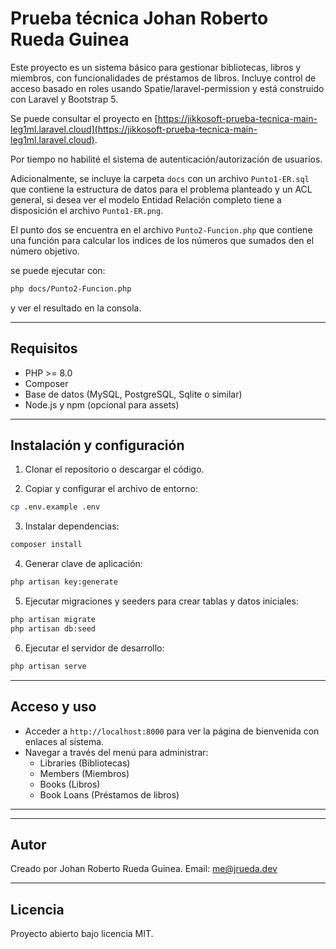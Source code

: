 # Prueba técnica Johan Roberto Rueda Guinea

Este proyecto es un sistema básico para gestionar bibliotecas, libros y miembros, con funcionalidades de préstamos de libros. Incluye control de acceso basado en roles usando Spatie/laravel-permission y está construido con Laravel y Bootstrap 5.

Se puede consultar el proyecto en [https://jikkosoft-prueba-tecnica-main-leg1ml.laravel.cloud](https://jikkosoft-prueba-tecnica-main-leg1ml.laravel.cloud).

Por tiempo no habilité el sistema de autenticación/autorización de usuarios.

Adicionalmente, se incluye la carpeta `docs` con un archivo `Punto1-ER.sql` que contiene la estructura de datos para el problema planteado y un ACL general, si desea ver el modelo Entidad Relación completo tiene a disposición el archivo `Punto1-ER.png`.

El punto dos se encuentra en el archivo `Punto2-Funcion.php` que contiene una función para calcular los indices de los números que sumados den el número objetivo.

se puede ejecutar con:

```bash
php docs/Punto2-Funcion.php
```

y ver el resultado en la consola.

---

## Requisitos

- PHP >= 8.0
- Composer
- Base de datos (MySQL, PostgreSQL, Sqlite o similar)
- Node.js y npm (opcional para assets)

---

## Instalación y configuración

1. Clonar el repositorio o descargar el código.

2. Copiar y configurar el archivo de entorno:

```bash
cp .env.example .env
```

3. Instalar dependencias:

```bash
composer install
```

4. Generar clave de aplicación:

```bash
php artisan key:generate
```

5. Ejecutar migraciones y seeders para crear tablas y datos iniciales:

```bash
php artisan migrate
php artisan db:seed
```

6. Ejecutar el servidor de desarrollo:

```bash
php artisan serve
```

---

## Acceso y uso

- Acceder a `http://localhost:8000` para ver la página de bienvenida con enlaces al sistema.
- Navegar a través del menú para administrar:
  - Libraries (Bibliotecas)
  - Members (Miembros)
  - Books (Libros)
  - Book Loans (Préstamos de libros)

---

---

## Autor

Creado por Johan Roberto Rueda Guinea.
Email: <a href="mailto:me@jrueda.dev">me@jrueda.dev</a>

---

## Licencia

Proyecto abierto bajo licencia MIT.
